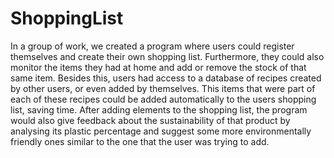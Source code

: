 # ShoppingList

In a group of work, we created a program where users could register themselves and create their own shopping list. Furthermore, they could also monitor the items they had at home and add or remove the stock of that same item. Besides this, users had access to a database of recipes created by other users, or even added by themselves. This items that were part of each of these recipes could be added automatically to the users shopping list, saving time. After adding elements to the shopping list, the program would also give feedback about the sustainability of that product by analysing its plastic percentage and suggest some more environmentally friendly ones similar to the one that the user was trying to add.
